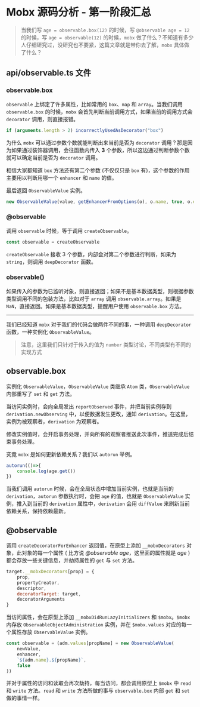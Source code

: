 # Mobx 源码分析 - 第一阶段汇总

>当我们写 `age = observable.box(12)` 的时候，写 `@observable age = 12` 的时候，写 `age = observable(12)` 的时候，`mobx` 做了什么？不知道有多少人仔细研究过，没研究也不要紧，这篇文章就是带你去了解，`mobx` 具体做了什么？

## api/observable.ts 文件

### observable.box

`observable` 上绑定了许多属性，比如常用的 `box`、`map` 和 `array`。当我们调用 `observable.box` 的时候，`mobx` 会首先判断当前调用方式，如果当前的调用方式会 `decorator` 调用，则直接报错。

```js
if (arguments.length > 2) incorrectlyUsedAsDecorator("box")
```

为什么 `mobx` 可以通过参数个数就能判断出来当前是否为 `decorator` 调用？那是因为如果通过装饰器调用，会往函数内传入 **3** 个参数，所以这边通过判断参数个数就可以确定当前是否为 `decorator` 调用。

相信大家都知道 `box` 方法还有第二个参数 (不仅仅只是 `box` 有)，这个参数的作用主要用以判断用哪一个 `enhancer` 和 `name` 的值。

最后返回 `ObservableValue` 实例。

```js
new ObservableValue(value, getEnhancerFromOptions(o), o.name, true, o.equals)
```

### @observable

调用 `observable` 时候，等于调用 `createObservable`。

```js
const observable = createObservable
```

`createObservable` 接收 3 个参数，内部会对第二个参数进行判断，如果为 `string`，则调用 `deepDecorator` 函数。

### observable()

如果传入的参数为已监听对象，则直接返回；如果不是基本数据类型，则根据参数类型调用不同的包装方法，比如对于 `array` 调用 `observable.array`。如果是 `NaN`，直接返回。如果是基本数据类型，提醒用户使用 `observable.box` 方法。

---

我们已经知道 `mobx` 对于我们的代码会做两件不同的事，一种调用 `deepDecorator` 函数，一种实例化 `ObservableValue`。

> 注意，这里我们只针对于传入的值为 `number` 类型讨论，不同类型有不同的实现方式

## observable.box

实例化 `ObservableValue`，`ObservableValue` 类继承 `Atom` 类，`ObservableValue` 内部重写了 `set` 和 `get` 方法。

当访问实例时，会向全局发出 `reportObserved` 事件，并把当前实例存到 `derivation.newObserving` 中，以便数据发生更改，通知 `derivation`。在这里，实例为被观察者，`derivation` 为观察者。

修改实例值时，会开启事务处理，并向所有的观察者推送此次事件，推送完成后结束事务处理。

究竟 `mobx` 是如何更新依赖关系？我们以 `autorun` 举例。

```js
autorun(()=>{
    console.log(age.get())
})
```

当我们调用 `autorun` 时候，会在全局状态中增加当前实例，也就是当前的 `derivation`，`autorun` 参数执行时，会把 `age` 的值，也就是 `ObservableValue` 实例，推入到当前的 `derivation` 属性中，`derivation` 会用 `diffValue` 来刷新当前依赖关系，保持依赖最新。

## @observable

调用 `createDecoratorForEnhancer` 返回值，在原型上添加 `__mobxDecorators` 对象，此对象的每一个属性 ( 比方说 *@observable age*，这里面的属性就是 *age* ) 都会存放一些关键信息，并劫持属性的 `get` 与 `set` 方法。

```js
target.__mobxDecorators[prop] = {
    prop,
    propertyCreator,
    descriptor,
    decoratorTarget: target,
    decoratorArguments
}
```

当访问属性，会在原型上添加 `__mobxDidRunLazyInitializers` 和 `$mobx`。`$mobx` 内存放 `ObservableObjectAdministration` 实例，并在 `$mobx.values` 对应的每一个属性存放 `ObservableValue` 实例。

```js
const observable = (adm.values[propName] = new ObservableValue(
    newValue,
    enhancer,
    `${adm.name}.${propName}`,
    false
))
```

并对于属性的访问和读取会再次劫持，每当访问，都会调用原型上 `$mobx` 中 `read` 和 `write` 方法。`read` 和 `write` 方法所做的事与 `observable.box` 内部 `get` 和 `set` 做的事情一样。
